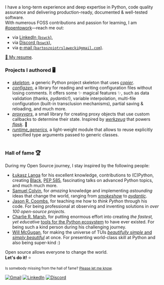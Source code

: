 I have a long-term experience and deep expertise in Python, code quality assurance and delivering production-ready, documented & well-tested software.<br />
With numerous FOSS contributions and passion for learning, I am [#opentowork](https://www.linkedin.com/in/bswck/)—reach me out:
- via [LinkedIn (`bswck`)](https://www.linkedin.com/in/bswck/),
- via [Discord (`bswck`)](https://discord.com/users/712654007876976750),
- via [e-mail (`bartoszpiotrslawecki@gmail.com`)](mailto:bartoszpiotrslawecki@gmail.com).

[🔗 My resume](https://raw.githubusercontent.com/bswck/bswck/master/RESUME.pdf).

### Projects I authored 🖥️
* [_skeleton_](https://github.com/bswck/skeleton), a generic Python project skeleton that uses [_copier_](https://github.com/copier-org/copier).
* [_configzen_](https://github.com/bswck/configzen), a library for reading and writing configuration files without losing comments. It offers some ✨ magical features ✨, such as data validation (thanks, _pydantic_!), variable interpolation, multi-file configuration (built-in transclusion mechanisms), partial saving & reloading, and much more.
* [_proxyvars_](https://github.com/bswck/proxyvars), a small library for creating proxy objects that use custom callbacks to determine their state. Inspired by [_werkzeug_](https://github.com/pallets/werkzeug) that powers [_flask_](https://github.com/pallets/flask). 🚀
* [_runtime_generics_](https://github.com/bswck/runtime_generics), a light-weight module that allows to reuse explicitly specified type arguments passed to generic classes.<br /><br />

### Hall of fame 🏆
During my Open Source journey, I stay inspired by the following people:
* [Łukasz Langa](https://github.com/ambv) for his excellent knowledge, contributions to (C)Python, creating [Black](https://github.com/psf/black#readme), [PEP 585](https://peps.python.org/pep-0585/), fascinating talks on advanced Python topics, and much much more.
* [Samuel Colvin](https://github.com/samuelcolvin), for _amazing_ knowledge and implementing _astounding_ ideas that change the world, ranging from _[smokeshow](https://github.com/samuelcolvin/smokeshow)_ to _[pydantic](https://github.com/pydantic/pydantic)_. 
* [Jason R. Coombs](https://github.com/jaraco), for teaching me how to _think Python_ through his code. For being professional at observing and inventing solutions in _over 100 open-source projects_.
* [Charlie R. Marsh](https://github.com/charliermarsh), for putting enormous effort into creating _the fastest, yet educative_ [tools for the Python ecosystem](https://astral.sh/) to have ever existed. For being such a kind person during his challenging journey.
* [Will McGugan](https://github.com/willmcgugan), for making the universe of TUIs [_beautifully simple_ and _simply beautiful_](https://www.textualize.io/) at once. For presenting world-class skill at Python and also being super-kind :)

Open source allows everyone to change the world.<br />
**Let's do it!** ⭐

<sub>Is somebody missing from the hall of fame? [Please let me know](https://github.com/bswck/bswck/issues/new).</sub>

[![Gmail](https://img.shields.io/badge/Gmail-D14836?style=for-the-badge&logo=gmail&logoColor=white)](mailto:bswck.dev@gmail.com)
[![LinkedIn](https://img.shields.io/badge/linkedin-%230077B5.svg?style=for-the-badge&logo=linkedin&logoColor=white)](https://linkedin.com/in/bswck)
[![Discord](https://img.shields.io/badge/Discord-%235865F2.svg?style=for-the-badge&logo=discord&logoColor=white)](https://discord.com/users/712654007876976750)
